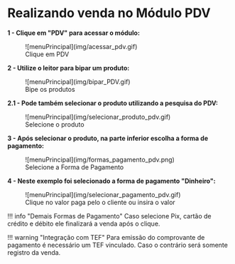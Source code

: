 # **Realizando venda no Módulo PDV**

**1 - Clique em "PDV" para acessar o módulo:**

<figure markdown>
  ![menuPrincipal](img/acessar_pdv.gif)
  <figcaption>Clique em PDV</figcaption>
</figure>

**2 - Utilize o leitor para bipar um produto:**

<figure markdown>
  ![menuPrincipal](img/bipar_PDV.gif)
  <figcaption>Bipe os produtos</figcaption>
</figure>

**2.1 - Pode também selecionar o produto utilizando a pesquisa do PDV:**

<figure markdown>
  ![menuPrincipal](img/selecionar_produto_pdv.gif)
  <figcaption>Selecione o produto</figcaption>
</figure>

**3 - Após selecionar o produto, na parte inferior escolha a forma de pagamento:**

<figure markdown>
  ![menuPrincipal](img/formas_pagamento_pdv.png)
  <figcaption>Selecione a Forma de Pagamento</figcaption>
</figure>

**4 - Neste exemplo foi selecionado a forma de pagamento "Dinheiro":**

<figure markdown>
  ![menuPrincipal](img/selecionar_pagamento_pdv.gif)
  <figcaption>Clique no valor paga pelo o cliente ou insira o valor</figcaption>
</figure>

!!! info "Demais Formas de Pagamento"
        Caso selecione Pix, cartão de crédito e débito ele finalizará a venda após o clique.

!!! warning "Integração com TEF"
       Para emissão do comprovante de pagamento é necessário um TEF vinculado.
       Caso o contrário será somente registro da venda.
